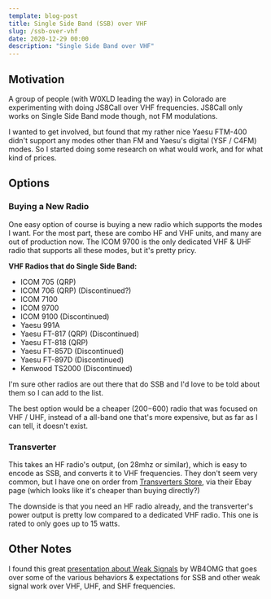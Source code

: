 ```yaml
---
template: blog-post
title: Single Side Band (SSB) over VHF
slug: /ssb-over-vhf
date: 2020-12-29 00:00
description: "Single Side Band over VHF"
---
```


## Motivation

A group of people (with W0XLD leading the way) in Colorado are experimenting with
doing JS8Call over VHF frequencies. JS8Call only works on Single Side Band
mode though, not FM modulations.

I wanted to get involved, but found that my rather nice Yaesu FTM-400 didn't
support any modes other than FM and Yaesu's digital (YSF / C4FM) modes. So I
started doing some research on what would work, and for what kind of prices.

## Options

### Buying a New Radio

One easy option of course is buying a new radio which supports the modes I
want. For the most part, these are combo HF and VHF units, and many are out
of production now. The ICOM 9700 is the only dedicated VHF & UHF radio that
supports all these modes, but it's pretty pricy.

**VHF Radios that do Single Side Band:**

- ICOM 705 (QRP)
- ICOM 706 (QRP) (Discontinued?)
- ICOM 7100
- ICOM 9700
- ICOM 9100 (Discontinued)
- Yaesu 991A
- Yaesu FT-817 (QRP) (Discontinued)
- Yaesu FT-818 (QRP)
- Yaesu FT-857D (Discontinued)
- Yaesu FT-897D (Discontinued)
- Kenwood TS2000 (Discontinued)

I'm sure other radios are out there that do SSB and I'd love to be told about
them so I can add to the list.

The best option would be a cheaper ($200-$600) radio that was focused on VHF / UHF,
instead of a all-band one that's more expensive, but as far as I can tell, it
doesn't exist.

### Transverter

This takes an HF radio's output, (on 28mhz or similar), which is easy to
encode as SSB, and converts it to VHF frequencies. They don't seem very
common, but I have one on order from [Transverters Store](https://transverters-store.com/144mhz_tcxo_assembled_with_att.htm),
via their Ebay page (which looks like it's cheaper than buying directly?)

The downside is that you need an HF radio already, and the transverter's
power output is pretty low compared to a dedicated VHF radio. This one is
rated to only goes up to 15 watts.

## Other Notes

I found this great [presentation about Weak Signals](https://www.zaarc.org/Weak_Signals_WB4OMG_presentation.pdf)
by WB4OMG that goes over some of the various behaviors & expectations for SSB
and other weak signal work over VHF, UHF, and SHF frequencies.
